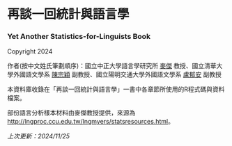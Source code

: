 

# 再談一回統計與語言學
<h3>Yet Another Statistics-for-Linguists Book</h3>

Copyright 2024

作者(按中文姓氏筆劃順序)：國立中正大學語言學研究所 <a href="http://lngproc.ccu.edu.tw/lngmyers/" target="_blank">麥傑</a> 教授、國立清華大學外國語文學系 <a href="https://lngproc.hss.nthu.edu.tw" target="_blank">陳宗穎</a> 副教授、國立陽明交通大學外國語文學系 <a href="https://sites.google.com/site/nctuyuanlu/" target="_blank">盧郁安</a> 副教授

本資料庫收錄在「再談一回統計與語言學」一書中各章節所使用的R程式碼與資料檔案。

部份語言分析樣本材料由麥傑教授提供，來源為<a href="http://lngproc.ccu.edu.tw/lngmyers/statsresources.html" target="_blank">http://lngproc.ccu.edu.tw/lngmyers/statsresources.html</a>。

<i>上次更新：2024/11/25</i>
